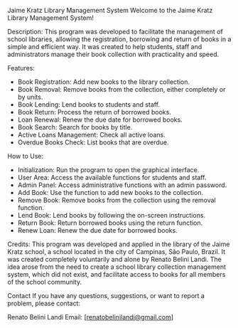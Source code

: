 Jaime Kratz Library Management System
Welcome to the Jaime Kratz Library Management System!

Description:
This program was developed to facilitate the management of school libraries, allowing the registration, borrowing and return of books in a simple and efficient way. It was created to help students, staff and administrators manage their book collection with practicality and speed.

Features:
* Book Registration: Add new books to the library collection.
* Book Removal: Remove books from the collection, either completely or by units.
* Book Lending: Lend books to students and staff.
* Book Return: Process the return of borrowed books.
* Loan Renewal: Renew the due date for borrowed books.
* Book Search: Search for books by title.
* Active Loans Management: Check all active loans.
* Overdue Books Check: List books that are overdue.

How to Use:
* Initialization: Run the program to open the graphical interface.
* User Area: Access the available functions for students and staff.
* Admin Panel: Access administrative functions with an admin password.
* Add Book: Use the function to add new books to the collection.
* Remove Book: Remove books from the collection using the removal function.
* Lend Book: Lend books by following the on-screen instructions.
* Return Book: Return borrowed books using the return function.
* Renew Loan: Renew the due date for borrowed books.

Credits:
This program was developed and applied in the library of the Jaime Kratz school, a school located in the city of Campinas, São Paulo, Brazil. It was created completely voluntarily and alone by Renato Belini Landi. The idea arose from the need to create a school library collection management system, which did not exist, and facilitate access to books for all members of the school community.

Contact
If you have any questions, suggestions, or want to report a problem, please contact:

Renato Belini Landi
Email: [renatobelinilandi@gmail.com]
